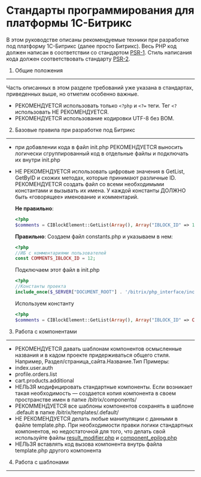 Стандарты программирования для платформы 1С-Битрикс
=====================
В этом руководстве описаны рекомендуемые техники при разработке под платформу 1С-Битрикс (далее просто Битрикс).
Весь PHP код должен написан в соответствии со стандартом [PSR-1][]. Стиль написания кода должен соответствовать стандарту [PSR-2][].

[PSR-1]: https://github.com/php-fig/fig-standards/blob/master/accepted/PSR-1-basic-coding-standard.md
[PSR-2]: https://github.com/php-fig/fig-standards/blob/master/accepted/PSR-2-coding-style-guide.md

1. Общие положения
-----------
Часть описанных в этом разделе требований уже указана в стандартах, приведенных выше, но отметим особенно важные.
- РЕКОМЕНДУЕТСЯ использовать только `<?php` и `<?=` теги. Тег `<?` использовать НЕ РЕКОМЕНДУЕТСЯ.
- РЕКОМЕНДУЕТСЯ использование кодировки UTF-8 без BOM.

2. Базовые правила при разработке под Битрикс
-----------
- при добавлении кода в файл init.php РЕКОМЕНДУЕТСЯ выносить логически сгруппированный код в отдельные файлы и подключать их внутри init.php
- НЕ РЕКОМЕНДУЕТСЯ использовать цифровые значения в GetList, GetByID и схожих методах, которые принимают различные ID. РЕКОМЕНДУЕТСЯ создать файл со всеми необходимыми константами и вызывать их имена. У каждой константы ДОЛЖНО быть «говорящее» именование и комментарий.

    **Не правильно**:
    ```php
    <?php
    $comments = CIBlockElement::GetList(Array(), Array("IBLOCK_ID" => 12));
    ```
    **Правильно**:
    Создаем файл constants.php и указываем в нем:
    ```php
    <?php
    //ИБ с комментариями пользователей
    const COMMENTS_IBLOCK_ID = 12;
    ```
    Подключаем этот файл в init.php
    ```php
    <?php
    //Константы проекта
    include_once($_SERVER["DOCUMENT_ROOT"] . '/bitrix/php_interface/includes/constants.php');
    ```
    Используем константу
    ```php
    <?php
    $comments = CIBlockElement::GetList(Array(), Array("IBLOCK_ID" => COMMENTS_IBLOCK_ID));
    ```
3. Работа с компонентами
-----------
- РЕКОМЕНДУЕТСЯ давать шаблонам компонентов осмысленные названия и в кадом проекте придерживаться общего стиля. Например, Раздел/страница_сайта.Название.Тип
Примеры:
 - index.user.auth
 - profile.orders.list
 - cart.products.additional
- НЕЛЬЗЯ модифицировать стандартные компоненты. Если возникает такая необходимость — создается копия компонента в своем пространстве имен в папке /bitrix/components/
- РЕКОММЕНДУЕТСЯ все шаблоны компонентов сохранять в шаблоне .default в папке /bitrix/templates/.default/
- НЕ РЕКОМЕНДУЕТСЯ делать любые манипуляции с данными в файле template.php. При необходимости правки логики стандартных компонентов, но недостаточной для того, что делать свой используйте файлы [result_modifier.php](http://dev.1c-bitrix.ru/learning/course/index.php?COURSE_ID=43&LESSON_ID=2830&LESSON_PATH=3913.4565.2830) и [component_epilog.php](http://dev.1c-bitrix.ru/learning/course/index.php?COURSE_ID=43&LESSON_ID=2975&LESSON_PATH=3913.4565.2975)
- НЕЛЬЗЯ вставлять код вызова компонента внутрь файла template.php другого компонента

4. Работа с шаблонами
-----------